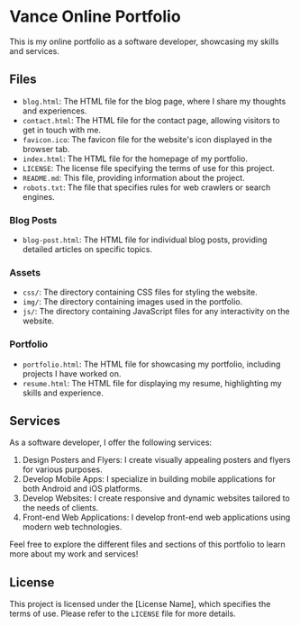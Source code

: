 # Vance Online Portfolio

This is my online portfolio as a software developer, showcasing my skills and services.

## Files

- `blog.html`: The HTML file for the blog page, where I share my thoughts and experiences.
- `contact.html`: The HTML file for the contact page, allowing visitors to get in touch with me.
- `favicon.ico`: The favicon file for the website's icon displayed in the browser tab.
- `index.html`: The HTML file for the homepage of my portfolio.
- `LICENSE`: The license file specifying the terms of use for this project.
- `README.md`: This file, providing information about the project.
- `robots.txt`: The file that specifies rules for web crawlers or search engines.

### Blog Posts

- `blog-post.html`: The HTML file for individual blog posts, providing detailed articles on specific topics.

### Assets

- `css/`: The directory containing CSS files for styling the website.
- `img/`: The directory containing images used in the portfolio.
- `js/`: The directory containing JavaScript files for any interactivity on the website.

### Portfolio

- `portfolio.html`: The HTML file for showcasing my portfolio, including projects I have worked on.
- `resume.html`: The HTML file for displaying my resume, highlighting my skills and experience.

## Services

As a software developer, I offer the following services:

1. Design Posters and Flyers: I create visually appealing posters and flyers for various purposes.
2. Develop Mobile Apps: I specialize in building mobile applications for both Android and iOS platforms.
3. Develop Websites: I create responsive and dynamic websites tailored to the needs of clients.
4. Front-end Web Applications: I develop front-end web applications using modern web technologies.

Feel free to explore the different files and sections of this portfolio to learn more about my work and services!

## License

This project is licensed under the [License Name], which specifies the terms of use. Please refer to the `LICENSE` file for more details.
